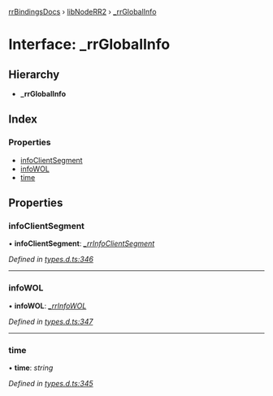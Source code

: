 [rrBindingsDocs](../README.md) › [libNodeRR2](../modules/libnoderr2.md) › [_rrGlobalInfo](libnoderr2._rrglobalinfo.md)

# Interface: _rrGlobalInfo

## Hierarchy

* **_rrGlobalInfo**

## Index

### Properties

* [infoClientSegment](libnoderr2._rrglobalinfo.md#infoclientsegment)
* [infoWOL](libnoderr2._rrglobalinfo.md#infowol)
* [time](libnoderr2._rrglobalinfo.md#time)

## Properties

###  infoClientSegment

• **infoClientSegment**: *[_rrInfoClientSegment](libnoderr2._rrinfoclientsegment.md)*

*Defined in [types.d.ts:346](https://github.com/Novalis15/RoyalRender-OpenExtensions/blob/f77b7d8/rrNodeJS_rrBindings/nodeJS/lx64/v6/types.d.ts#L346)*

___

###  infoWOL

• **infoWOL**: *[_rrInfoWOL](libnoderr2._rrinfowol.md)*

*Defined in [types.d.ts:347](https://github.com/Novalis15/RoyalRender-OpenExtensions/blob/f77b7d8/rrNodeJS_rrBindings/nodeJS/lx64/v6/types.d.ts#L347)*

___

###  time

• **time**: *string*

*Defined in [types.d.ts:345](https://github.com/Novalis15/RoyalRender-OpenExtensions/blob/f77b7d8/rrNodeJS_rrBindings/nodeJS/lx64/v6/types.d.ts#L345)*
